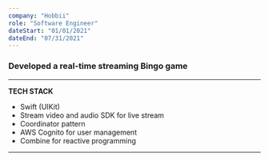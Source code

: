 ```yaml
---
company: "Hobbii"
role: "Software Engineer"
dateStart: "01/01/2021"
dateEnd: "07/31/2021"
---
```


### Developed a real-time streaming Bingo game

---
**TECH STACK**

- Swift (UIKit)
- Stream video and audio SDK for live stream
- Coordinator pattern
- AWS Cognito for user management
- Combine for reactive programming

---